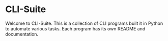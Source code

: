 # CLI-Suite

Welcome to CLI-Suite. This is a collection of CLI programs built
it in Python to automate various tasks. Each program has its own
README and documentation.